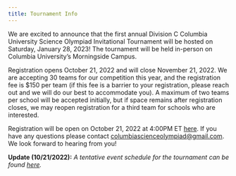 ```yaml
---
title: Tournament Info
---
```


We are excited to announce that the first annual Division C Columbia University Science Olympiad Invitational Tournament will be hosted on Saturday, January 28, 2023! The tournament will be held in-person on Columbia University’s Morningside Campus.

Registration opens October 21, 2022 and will close November 21, 2022. We are accepting 30 teams for our competition this year, and the registration fee is $150 per team (if this fee is a barrier to your registration, please reach out and we will do our best to accommodate you). A maximum of two teams per school will be accepted initially, but if space remains after registration closes, we may reopen registration for a third team for schools who are interested.

Registration will be open on October 21, 2022 at 4:00PM ET [here](https://forms.gle/SHVvPxHeLXF3G13S6). If you have any questions please contact columbiascienceolympiad@gmail.com. We look forward to hearing from you!

**Update (10/21/2022):** _A tentative event schedule for the tournament can be found [here](https://docs.google.com/spreadsheets/d/1bXm0771iAZCyP7o-EQcDlos_wHdpZ9wvh0h4GoqnL_k/edit?usp=sharing)._
